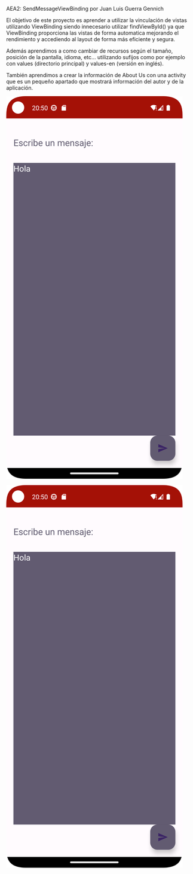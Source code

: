 AEA2: SendMessageViewBinding por Juan Luis Guerra Gennich

El objetivo de este proyecto es aprender a utilizar la vinculación de vistas utilizando ViewBinding
siendo innecesario utilizar findViewById() ya que ViewBinding proporciona las vistas de forma automatica
mejorando el rendimiento y accediendo al layout de forma más eficiente y segura.

Además aprendimos a como cambiar de recursos según el tamaño, posición de la pantalla, idioma, etc... 
utilizando sufijos como por ejemplo con values (directorio principal) y values-en (versión en inglés).

También aprendimos a crear la información de About Us con una activity que es un pequeño apartado que mostrará
información del autor y de la aplicación.

![Captura de SendMessage](https://github.com/jguegen/SendMessageViewBinding/blob/master/screenshot/SendMessage.png?raw=true)


![Captura de View](https://github.com/jguegen/SendMessageViewBinding/blob/master/screenshot/SendMessage.png?raw=true)